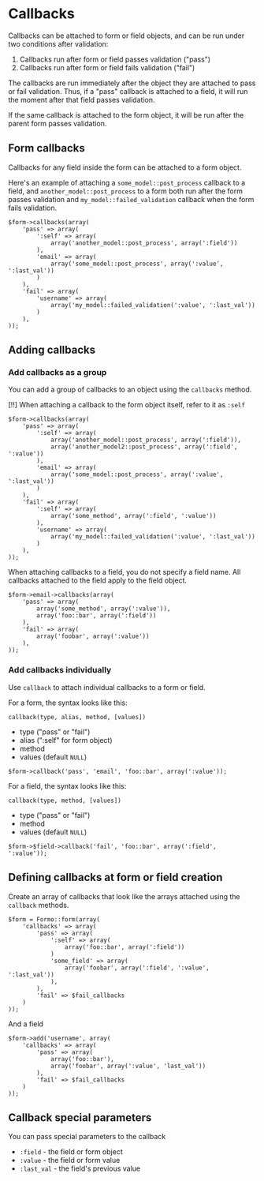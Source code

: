 # Callbacks

Callbacks can be attached to form or field objects, and can be run under two conditions after validation:

1. Callbacks run after form or field passes validation ("pass")
2. Callbacks run after form or field fails validation ("fail")

The callbacks are run immediately after the object they are attached to pass or fail validation. Thus, if a "pass" callback is attached to a field, it will run the moment after that field passes validation.

If the same callback is attached to the form object, it will be run after the parent form passes validation.

## Form callbacks

Callbacks for any field inside the form can be attached to a form object.

Here's an example of attaching a `some_model::post_process` callback to a field, and `another_model::post_process` to a form both run after the form passes validation and `my_model::failed_validation` callback when the form fails validation.

	$form->callbacks(array(
		'pass' => array(
			':self' => array(
				array('another_model::post_process', array(':field'))
			),
			'email' => array(
				array('some_model::post_process', array(':value', ':last_val'))
			)
		),
		'fail' => array(
			'username' => array(
				array('my_model::failed_validation(':value', ':last_val'))
			)
		),
	));

## Adding callbacks

### Add callbacks as a group

You can add a group of callbacks to an object using the `callbacks` method.

[!!] When attaching a callback to the form object itself, refer to it as `:self`

	$form->callbacks(array(
		'pass' => array(
			':self' => array(
				array('another_model::post_process', array(':field')),
				array('another_model2::post_process', array(':field', ':value'))
			),
			'email' => array(
				array('some_model::post_process', array(':value', ':last_val'))
			)
		),
		'fail' => array(
			':self' => array(
				array('some_method', array(':field', ':value'))
			),
			'username' => array(
				array('my_model::failed_validation(':value', ':last_val'))
			)
		),
	));

When attaching callbacks to a field, you do not specify a field name. All callbacks attached to the field apply to the field object.

	$form->email->callbacks(array(
		'pass' => array(
			array('some_method', array(':value')),
			array('foo::bar', array(':field'))
		),
		'fail' => array(
			array('foobar', array(':value'))
		),
	));

### Add callbacks individually

Use `callback` to attach individual callbacks to a form or field.
	
For a form, the syntax looks like this:

`callback(type, alias, method, [values])`

- type ("pass" or "fail")
- alias (":self" for form object)
- method
- values (default `NULL`)

~~~
$form->callback('pass', 'email', 'foo::bar', array(':value'));
~~~

For a field, the syntax looks like this:

`callback(type, method, [values])`

- type ("pass" or "fail")
- method
- values (default `NULL`)

~~~
$form->$field->callback('fail', 'foo::bar', array(':field', ':value'));
~~~

## Defining callbacks at form or field creation

Create an array of callbacks that look like the arrays attached using the `callback` methods.

~~~
$form = Formo::form(array(
	'callbacks' => array(
		'pass' => array(
			':self' => array(
				array('foo::bar', array(':field'))
			)
			'some_field' => array(
				array('foobar', array(':field', ':value', ':last_val'))
			),
		),
		'fail' => $fail_callbacks
	)
));
~~~

And a field
~~~
$form->add('username', array(
	'callbacks' => array(
		'pass' => array(
			array('foo::bar'),
			array('foobar', array(':value', 'last_val'))
		),
		'fail' => $fail_callbacks
	)
));
~~~

## Callback special parameters

You can pass special parameters to the callback

- `:field` - the field or form object
- `:value` - the field or form value
- `:last_val` - the field's previous value